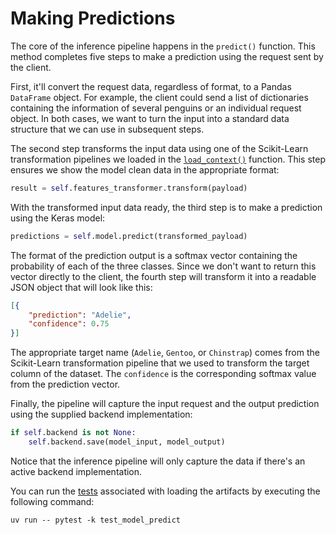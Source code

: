 # Making Predictions

The core of the inference pipeline happens in the `predict()` function. This method completes five steps to make a prediction using the request sent by the client.

First, it'll convert the request data, regardless of format, to a Pandas `DataFrame` object. For example, the client could send a list of dictionaries containing the information of several penguins or an individual request object. In both cases, we want to turn the input into a standard data structure that we can use in subsequent steps.

The second step transforms the input data using one of the Scikit-Learn transformation pipelines we loaded in the [`load_context()`](.guide/inference-pipeline/loading-artifacts.md) function. This step ensures we show the model clean data in the appropriate format:

```python
result = self.features_transformer.transform(payload)
```

With the transformed input data ready, the third step is to make a prediction using the Keras model:

```python
predictions = self.model.predict(transformed_payload)
```

The format of the prediction output is a softmax vector containing the probability of each of the three classes. Since we don't want to return this vector directly to the client, the fourth step will transform it into a readable JSON object that will look like this:

```json
[{
    "prediction": "Adelie",
    "confidence": 0.75
}]
```

The appropriate target name (`Adelie`, `Gentoo`, or `Chinstrap`) comes from the Scikit-Learn transformation pipeline that we used to transform the target column of the dataset. The `confidence` is the corresponding softmax value from the prediction vector.

Finally, the pipeline will capture the input request and the output prediction using the supplied backend implementation:

```python
if self.backend is not None:
    self.backend.save(model_input, model_output)
```

Notice that the inference pipeline will only capture the data if there's an active backend implementation. 

You can run the [tests](tests/model/test_model_predict.py) associated with loading the artifacts by executing the following command:

```shell
uv run -- pytest -k test_model_predict
```
